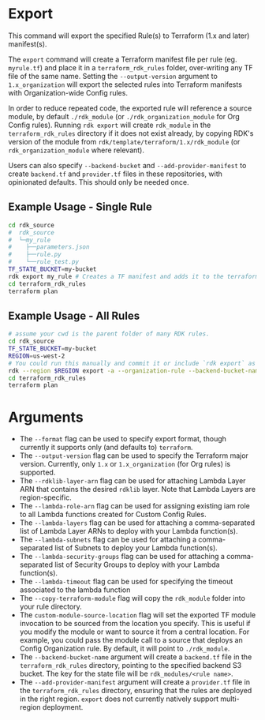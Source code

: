 # Export

This command will export the specified Rule(s) to Terraform (1.x and later) manifest(s).

The `export` command will create a Terraform manifest file per rule (eg. `myrule.tf`) and place it in a `terraform_rdk_rules` folder, over-writing any TF file of the same name. Setting the `--output-version` argument to `1.x_organization` will export the selected rules into Terraform manifests with Organization-wide Config rules.

In order to reduce repeated code, the exported rule will reference a source module, by default `./rdk_module` (or `./rdk_organization_module` for Org Config rules). Running `rdk export` will create `rdk_module` in the `terraform_rdk_rules` directory if it does not exist already, by copying RDK's version of the module from `rdk/template/terraform/1.x/rdk_module` (or `rdk_organization_module` where relevant).

Users can also specify `--backend-bucket` and `--add-provider-manifest` to create `backend.tf` and `provider.tf` files in these repositories, with opinionated defaults. This should only be needed once.

## Example Usage - Single Rule

```bash
cd rdk_source
#  rdk_source
#  └─my_rule
#    ├──parameters.json
#    ├──rule.py
#    └──rule_test.py
TF_STATE_BUCKET=my-bucket
rdk export my_rule # Creates a TF manifest and adds it to the terraform_rdk_rules folder
cd terraform_rdk_rules
terraform plan
```

## Example Usage - All Rules

```bash
# assume your cwd is the parent folder of many RDK rules.
cd rdk_source
TF_STATE_BUCKET=my-bucket
REGION=us-west-2
# You could run this manually and commit it or include `rdk export` as a step in a CI/CD pipeline.
rdk --region $REGION export -a --organization-rule --backend-bucket-name $TF_STATE_BUCKET --add-provider-manifest # Creates a TF manifest for each rule in the directory and adds to terraform_rdk_rules. The TF manifests will all use the aws_config_organization_custom_rule resouce. Also adds a backend and provider manifest to terraform_rdk_rules.
cd terraform_rdk_rules
terraform plan
```

# Arguments

- The `--format` flag can be used to specify export format, though currently it supports only (and defaults to) `terraform`.
- The `--output-version` flag can be used to specify the Terraform major version. Currently, only `1.x` or `1.x_organization` (for Org rules) is supported.
- The `--rdklib-layer-arn` flag can be used for attaching Lambda Layer ARN that contains the desired `rdklib` layer. Note that Lambda Layers are region-specific.
- The `--lambda-role-arn` flag can be used for assigning existing iam role to all Lambda functions created for Custom Config Rules.
- The `--lambda-layers` flag can be used for attaching a comma-separated list of Lambda Layer ARNs to deploy with your Lambda function(s).
- The `--lambda-subnets` flag can be used for attaching a comma-separated list of Subnets to deploy your Lambda function(s).
- The `--lambda-security-groups` flag can be used for attaching a comma-separated list of Security Groups to deploy with your Lambda function(s).
- The `--lambda-timeout` flag can be used for specifying the timeout associated to the lambda function
- The `--copy-terraform-module` flag will copy the `rdk_module` folder into your rule directory.
- The `custom-module-source-location` flag will set the exported TF module invocation to be sourced from the location you specify. This is useful if you modify the module or want to source it from a central location. For example, you could pass the module call to a source that deploys an Config Organization rule. By default, it will point to `./rdk_module`.
- The `--backend-bucket-name` argument will create a `backend.tf` file in the `terraform_rdk_rules` directory, pointing to the specified backend S3 bucket. The key for the state file will be `rdk_modules/<rule name>`. 
- The `--add-provider-manifest` argument will create a `provider.tf` file in the `terraform_rdk_rules` directory, ensuring that the rules are deployed in the right region. `export` does not currently natively support multi-region deployment.
